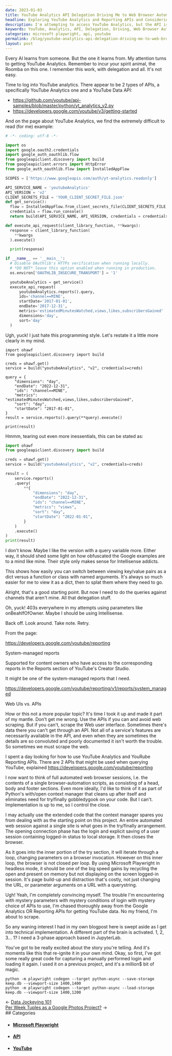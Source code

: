 ```yaml
---
date: 2023-01-03
title: YouTube Analytics API Delegation Driving Me to Web Browser Automation
headline: Exploring YouTube Analytics and Reporting APIs and Considering Web Scraping as a Backup
description: I'm attempting to access YouTube Analytics, but the API is proving difficult. After trying to use parameters such as onBehalfOfOwner, I'm getting 403s. I'm now considering web browser automation, and am exploring Microsoft Playwright to automate web browser sessions and capture a manual login. Join me as I explore the possibilities of the YouTube Analytics and Reporting APIs, and consider web scraping as an alternative.
keywords: YouTube, Analytics, API, Delegation, Driving, Web Browser Automation, Parameters, onBehalfOfOwner, 403s, System-Managed Reports, Content Owners, Reports, YouTube, Web Scraping, APIs, Convoluted, Poorly Documented, Microsoft Playwright, Automate, Web Browser Sessions, Login, Load
categories: microsoft playwright, api, youtube
permalink: /blog/youtube-analytics-api-delegation-driving-me-to-web-browser-automation/
layout: post
---
```



Every AI learns from someone. But the one it learns from. My attention turns to
getting YouTube Analytics. Remember to incur your spirit animal, the Roomba on
this one. I remember this work, with delegation and all. It's not easy.

Time to log into YouTube analytics. There appear to be 2 types of APIs, a
specifically YouTube Analytics one and a YouTube Data API:

- https://github.com/youtube/api-samples/blob/master/python/yt_analytics_v2.py
- https://developers.google.com/youtube/v3/getting-started

And on the page about YouTube Analytics, we find the extremely difficult to
read (for me) example:

```python
# -*- coding: utf-8 -*-

import os
import google.oauth2.credentials
import google_auth_oauthlib.flow
from googleapiclient.discovery import build
from googleapiclient.errors import HttpError
from google_auth_oauthlib.flow import InstalledAppFlow

SCOPES = ['https://www.googleapis.com/auth/yt-analytics.readonly']

API_SERVICE_NAME = 'youtubeAnalytics'
API_VERSION = 'v2'
CLIENT_SECRETS_FILE = 'YOUR_CLIENT_SECRET_FILE.json'
def get_service():
  flow = InstalledAppFlow.from_client_secrets_file(CLIENT_SECRETS_FILE, SCOPES)
  credentials = flow.run_console()
  return build(API_SERVICE_NAME, API_VERSION, credentials = credentials)

def execute_api_request(client_library_function, **kwargs):
  response = client_library_function(
    **kwargs
  ).execute()

  print(response)

if __name__ == '__main__':
  # Disable OAuthlib's HTTPs verification when running locally.
  # *DO NOT* leave this option enabled when running in production.
  os.environ['OAUTHLIB_INSECURE_TRANSPORT'] = '1'

  youtubeAnalytics = get_service()
  execute_api_request(
      youtubeAnalytics.reports().query,
      ids='channel==MINE',
      startDate='2017-01-01',
      endDate='2017-12-31',
      metrics='estimatedMinutesWatched,views,likes,subscribersGained'
      dimensions='day',
      sort='day'
  )
```

Ugh, yuck! I just hate this programming style. Let's restate it a little more
clearly in my mind.

```print
import ohawf
from googleapiclient.discovery import build

creds = ohawf.get()
service = build("youtubeAnalytics", "v2", credentials=creds)

query = {
    "dimensions": "day",
    "endDate": "2022-12-31",
    "ids": "channel==MINE",
    "metrics": "estimatedMinutesWatched,views,likes,subscribersGained",
    "sort": "day",
    "startDate": "2017-01-01",
}
result = service.reports().query(**query).execute()

print(result)
```

Hmmm, tearing out even more inessentials, this can be stated as:

```python
import ohawf
from googleapiclient.discovery import build

creds = ohawf.get()
service = build("youtubeAnalytics", "v2", credentials=creds)

result = (
    service.reports()
    .query(
        **{
            "dimensions": "day",
            "endDate": "2022-12-31",
            "ids": "channel==MINE",
            "metrics": "views",
            "sort": "day",
            "startDate": "2022-01-01",
        }
    )
    .execute()
)
print(result)
```

I don't know. Maybe I like the version with a query variable more. Either way,
it should shed some light on how obfuscated the Google examples are to a mind
like mine. Their style only makes sense for Intellisense addicts.

This shows how easily you can switch between viewing key/value pairs as a dict
versus a function or class with named arguments. It's always so much easier for
me to view it as a dict, then to splat them where they need to go.

Alright, that's a good starting point. But now I need to do the queries against
channels that aren't mine. All that delegation stuff.

Oh, yuck! 403s everywhere in my attempts using parameters like onBeahlfOfOwner.
Maybe I should be using Intellisense.

Back off. Look around. Take note. Retry.

From the page:

https://developers.google.com/youtube/reporting

System-managed reports

Supported for content owners who have access to the corresponding reports in
the Reports section of YouTube's Creator Studio.

It might be one of the system-managed reports that I need.

https://developers.google.com/youtube/reporting/v1/reports/system_managed

Web UIs vs. APIs

How or this not a more popular topic? It's time I took it up and made it part
of my mantle. Don't get me wrong. Use the APIs if you can and avoid web
scraping. But if you can't, scrape the Web user interface. Sometimes there's
data there you can't get through an API. Not all of a service's features are
necessarily available in the API, and even when they are sometimes the details
are so convoluted and poorly documented it isn't worth the trouble. So
sometimes we must scrape the web.

 I spent a day looking for how to use YouTube Analytics and YouRube Reporting
APIs. There are 2 APIs that might be used when querying YouTube, explained
https://developers.google.com/youtube/reporting

I now want to think of full automated web browser sessions, I.e. the contents
of a single browser-automation scripts, as consisting of a head, body and
footer sections. Even more ideally, I'd like to think of it as part of Python's
with/open context manager that cleans up after itself and eliminates need for
try/finally gobbledygook on your code. But I can't. Implementation is up to me,
so I control the close.

I may actually use the extended code that the context manager spares you from
dealing with as the starting point on this project. An entire automated web
session against a single site is what goes in the try/finally arrangement. The
opening connection phase has the login and explicit saving of a user session
containing logged-in status to local storage. It then closes the browser.

As it goes into the inner portion of the try section, it will iterate through a
loop, changing parameters on a browser invocation. However on this inner loop,
the browser is not closed per loop. By using Microsoft Playwright in headless
mode, it should be one of the big speed gains by recycling the open and present
on memory but not displaying on the screen logged-in session. It's page
build-up and distraction that's costly, not just changing the URL, or parameter
arguments on a URL with a querystring.

Ugh! Yeah, I'm completely convincing myself. The trouble I'm encountering with
mystery parameters with mystery conditions of login with mystery choice of APIs
to use, I'm chased thoroughly away from the Google Analytics OR Reporting APIs
for getting YouTube data. No my friend, I'm about to scrape.

So any waning interest I had in my own blogpost here is swept aside as I get
into technical implementation. A different part of the brain is activated. 1,
2, 3... 1? I need a 3-phase approach based in JupyterLab.

You've got to be really excited about the story you're telling. And it's
moments like this that re-ignite it in your own mind. Okay, so first, I've got
some really great code for capturing a manually performed login and loading it
again. I used it on a previous project, and it's a million$ bit of magic.

    python -m playwright codegen --target python-async --save-storage keep.db --viewport-size 1400,1400
    python -m playwright codegen --target python-async --load-storage keep.db --viewport-size 1400,1200


<div class="post-nav"><div class="post-nav-prev"><span class="arrow">&larr;&nbsp;</span><a href="/blog/data-jockeying-101">Data Jockeying 101</a></div><div class="post-nav-next"><a href="/blog/per-week-tuples-as-a-google-photos-project">Per Week Tuples as a Google Photos Project?</a><span class="arrow">&nbsp;&rarr;</span></div></div>
## Categories

<ul>
<li><h4><a href='/microsoft-playwright/'>Microsoft Playwright</a></h4></li>
<li><h4><a href='/api/'>API</a></h4></li>
<li><h4><a href='/youtube/'>YouTube</a></h4></li></ul>
